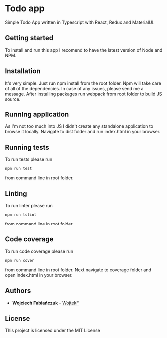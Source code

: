 # Todo app

Simple Todo App written in Typescript with React, Redux and MaterialUI.

## Getting started

To install and run this app I recomend to have the latest version of Node and NPM.

## Installation

It's very simple. Just run npm install from the root folder. Npm will take care of all of the dependencies. In case of any issues, please send me a message.
After installing packages run webpack from root folder to build JS source.

## Running application

As I'm not too much into JS I didn't create any standalone application to browse it locally.
Navigate to dist folder and run index.html in your browser.

## Running tests

To run tests please run 

```
npm run test
```

from command line in root folder.

## Linting

To run linter please run 

```
npm run tslint
```

from command line in root folder.

## Code coverage

To run code coverage please run 
```
npm run cover
```

from command line in root folder. Next navigate to coverage folder and open index.html in your browser.


## Authors

* **Wojciech Fabiańczuk** - [WojtekF](https://github.com/WojtekF)

## License

This project is licensed under the MIT License